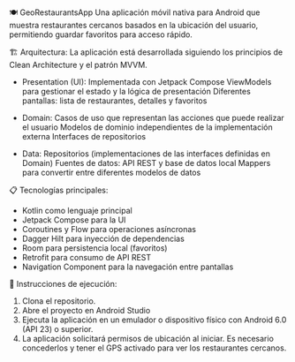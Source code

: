 🍽️ GeoRestaurantsApp
Una aplicación móvil nativa para Android que muestra restaurantes cercanos basados en la ubicación del usuario, permitiendo guardar favoritos para acceso rápido.

🏗️ Arquitectura:
La aplicación está desarrollada siguiendo los principios de Clean Architecture y el patrón MVVM.

- Presentation (UI):
Implementada con Jetpack Compose
ViewModels para gestionar el estado y la lógica de presentación
Diferentes pantallas: lista de restaurantes, detalles y favoritos


- Domain:
Casos de uso que representan las acciones que puede realizar el usuario
Modelos de dominio independientes de la implementación externa
Interfaces de repositorios


- Data:
Repositorios (implementaciones de las interfaces definidas en Domain)
Fuentes de datos: API REST y base de datos local
Mappers para convertir entre diferentes modelos de datos


📋 Tecnologías principales:
- Kotlin como lenguaje principal
- Jetpack Compose para la UI
- Coroutines y Flow para operaciones asíncronas
- Dagger Hilt para inyección de dependencias
- Room para persistencia local (favoritos)
- Retrofit para consumo de API REST
- Navigation Component para la navegación entre pantallas


🚀 Instrucciones de ejecución:
1. Clona el repositorio.
2. Abre el proyecto en Android Studio
3. Ejecuta la aplicación en un emulador o dispositivo físico con Android 6.0 (API 23) o superior.
4. La aplicación solicitará permisos de ubicación al iniciar. Es necesario concederlos y tener el GPS activado para ver los restaurantes cercanos.
